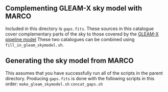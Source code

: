 ## Complementing GLEAM-X sky model with MARCO

Included in this directory is `gaps.fits`. These sources in this catalogue cover complementary parts of the sky to those covered by the [GLEAM-X pipeline model](https://github.com/nhurleywalker/GLEAM-X-pipeline/blob/master/models/skymodel_only_alpha.fits)
These two catalogues can be combined using `fill_in_gleam_skymodel.sh`.

## Generating the sky model from MARCO
This assumes that you have successfully run all of the scripts in the parent directory.
Producing `gaps.fits` is done with the following scripts in this order:
`make_gleam_skymodel.sh`
`concat_gaps.sh`
